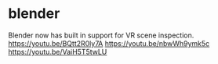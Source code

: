 # blender
Blender now has built in support for VR scene inspection.
https://youtu.be/BQtt2R0ly7A
https://youtu.be/nbwWh9ymk5c
https://youtu.be/VaiH5T5twLU
